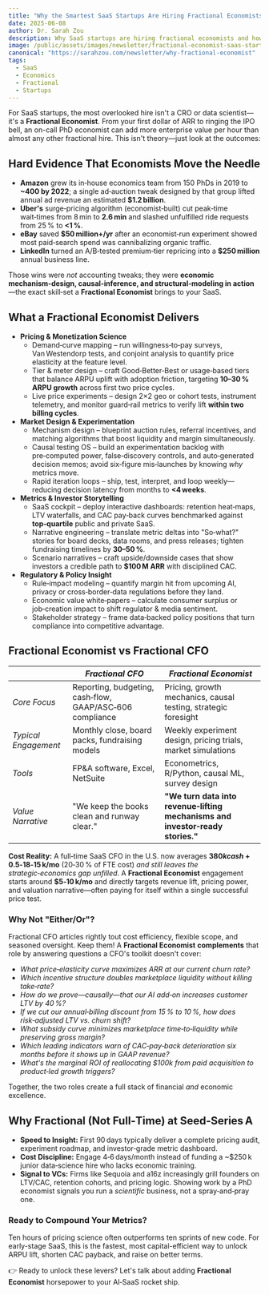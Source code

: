 ```yaml
---
title: "Why the Smartest SaaS Startups Are Hiring Fractional Economists"
date: 2025-06-08
author: Dr. Sarah Zou
description: Why SaaS startups are hiring fractional economists and how they drive growth, pricing, and investor narrative.
image: /public/assets/images/newsletter/fractional-economist-saas-startups.webp
canonical: "https://sarahzou.com/newsletter/why-fractional-economist"
tags:
  - SaaS
  - Economics
  - Fractional
  - Startups
---
```


For SaaS startups, the most overlooked hire isn't a CRO or data scientist—it's a **Fractional Economist**. From your first dollar of ARR to ringing the IPO bell, an on-call PhD economist can add more enterprise value per hour than almost any other fractional hire. This isn't theory—just look at the outcomes:

## Hard Evidence That Economists Move the Needle

- **Amazon** grew its in‑house economics team from 150 PhDs in 2019 to **~400 by 2022**; a single ad‑auction tweak designed by that group lifted annual ad revenue an estimated **$1.2 billion**.
- **Uber's** surge‑pricing algorithm (economist‑built) cut peak‑time wait‑times from 8 min to **2.6 min** and slashed unfulfilled ride requests from 25 % to **<1 %**.
- **eBay** saved **$50 million+/yr** after an economist‑run experiment showed most paid‑search spend was cannibalizing organic traffic.
- **LinkedIn** turned an A/B‑tested premium‑tier repricing into a **$250 million** annual business line.

Those wins were *not* accounting tweaks; they were **economic mechanism‑design, causal‑inference, and structural‑modeling in action**—the exact skill‑set a **Fractional Economist** brings to your SaaS.

## What a Fractional Economist Delivers

- **Pricing & Monetization Science**
  - Demand‑curve mapping – run willingness‑to‑pay surveys, Van Westendorp tests, and conjoint analysis to quantify price elasticity at the feature level.
  - Tier & meter design – craft Good‑Better‑Best or usage‑based tiers that balance ARPU uplift with adoption friction, targeting **10–30 % ARPU growth** across first two price cycles.
  - Live price experiments – design 2×2 geo or cohort tests, instrument telemetry, and monitor guard‑rail metrics to verify lift **within two billing cycles**.
- **Market Design & Experimentation**
  - Mechanism design – blueprint auction rules, referral incentives, and matching algorithms that boost liquidity and margin simultaneously.
  - Causal testing OS – build an experimentation backlog with pre‑computed power, false‑discovery controls, and auto‑generated decision memos; avoid six‑figure mis‑launches by knowing *why* metrics move.
  - Rapid iteration loops – ship, test, interpret, and loop weekly—reducing decision latency from months to **<4 weeks**.
- **Metrics & Investor Storytelling**
  - SaaS cockpit – deploy interactive dashboards: retention heat‑maps, LTV waterfalls, and CAC pay‑back curves benchmarked against **top‑quartile** public and private SaaS.
  - Narrative engineering – translate metric deltas into "So‑what?" stories for board decks, data rooms, and press releases; tighten fundraising timelines by **30–50 %**.
  - Scenario narratives – craft upside/downside cases that show investors a credible path to **$100 M ARR** with disciplined CAC.
- **Regulatory & Policy Insight**
  - Rule‑impact modeling – quantify margin hit from upcoming AI, privacy or cross‑border‑data regulations before they land.
  - Economic value white‑papers – calculate consumer surplus or job‑creation impact to shift regulator & media sentiment.
  - Stakeholder strategy – frame data‑backed policy positions that turn compliance into competitive advantage.

## Fractional Economist vs Fractional CFO

|  | ***Fractional CFO*** | ***Fractional Economist*** |
| --- | --- | --- |
| *Core Focus* | Reporting, budgeting, cash‑flow, GAAP/ASC‑606 compliance | Pricing, growth mechanics, causal testing, strategic foresight |
| *Typical Engagement* | Monthly close, board packs, fundraising models | Weekly experiment design, pricing trials, market simulations |
| *Tools* | FP&A software, Excel, NetSuite | Econometrics, R/Python, causal ML, survey design |
| *Value Narrative* | "We keep the books clean and runway clear." | **"We turn data into revenue‑lifting mechanisms and investor‑ready stories."** |

**Cost Reality:** A full‑time SaaS CFO in the U.S. now averages **$380 k cash + 0.5‑1 % equity**. A high‑caliber fractional CFO typically runs **$8‑15 k/mo** (20‑30 % of FTE cost) *and still leaves the strategic‑economics gap unfilled*. A **Fractional Economist** engagement starts around **$5‑10 k/mo** and directly targets revenue lift, pricing power, and valuation narrative—often paying for itself within a single successful price test.

### **Why Not "Either/Or"?**

Fractional CFO articles rightly tout cost efficiency, flexible scope, and seasoned oversight. Keep them! A **Fractional Economist** **complements** that role by answering questions a CFO's toolkit doesn't cover:

- *What price‑elasticity curve maximizes ARR at our current churn rate?*
- *Which incentive structure doubles marketplace liquidity without killing take‑rate?*
- *How do we prove—causally—that our AI add‑on increases customer LTV by 40 %?*
- *If we cut our annual‑billing discount from 15 % to 10 %, how does risk‑adjusted LTV vs. churn shift?*
- *What subsidy curve minimizes marketplace time‑to‑liquidity while preserving gross margin?*
- *Which leading indicators warn of CAC‑pay‑back deterioration six months before it shows up in GAAP revenue?*
- *What's the marginal ROI of reallocating $100k from paid acquisition to product‑led growth triggers?*

Together, the two roles create a full stack of financial *and* economic excellence.

## Why Fractional (Not Full‑Time) at Seed‑Series A

- **Speed to Insight:** First 90 days typically deliver a complete pricing audit, experiment roadmap, and investor‑grade metric dashboard.
- **Cost Discipline:** Engage 4‑6 days/month instead of funding a ~$250 k junior data‑science hire who lacks economic training.
- **Signal to VCs:** Firms like Sequoia and a16z increasingly grill founders on LTV/CAC, retention cohorts, and pricing logic. Showing work by a PhD economist signals you run a *scientific* business, not a spray‑and‑pray one.

### Ready to Compound Your Metrics?

Ten hours of pricing science often outperforms ten sprints of new code. For early-stage SaaS, this is the fastest, most capital-efficient way to unlock ARPU lift, shorten CAC payback, and raise on better terms.

👉 Ready to unlock these levers? Let's talk about adding **Fractional Economist** horsepower to your AI‑SaaS rocket ship. 